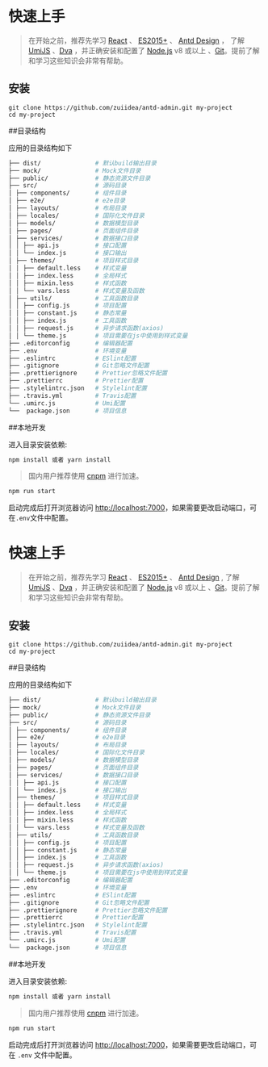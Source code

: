 # 快速上手

> 在开始之前，推荐先学习 [React](http://facebook.github.io/react/) 、 [ES2015+](http://es6.ruanyifeng.com/) 、 [Antd Design](https://ant.design/docs/react/introduce-cn) ， 了解 [UmiJS](https://umijs.org/) 、[Dva](http://github.com/dvajs/dva) ，并正确安装和配置了 [Node.js](https://nodejs.org/) v8 或以上 、[Git](https://git-scm.com/)。提前了解和学习这些知识会非常有帮助。

## 安装

```
git clone https://github.com/zuiidea/antd-admin.git my-project
cd my-project
```

##目录结构

应用的目录结构如下

```bash
├── dist/               # 默认build输出目录
├── mock/               # Mock文件目录
├── public/             # 静态资源文件目录
├── src/                # 源码目录
│ ├── components/       # 组件目录
│ ├── e2e/              # e2e目录
│ ├── layouts/          # 布局目录
│ ├── locales/          # 国际化文件目录
│ ├── models/           # 数据模型目录
│ ├── pages/            # 页面组件目录
│ ├── services/         # 数据接口目录
│ │ ├── api.js          # 接口配置
│ │ └── index.js        # 接口输出
│ ├── themes/           # 项目样式目录
│ │ ├── default.less    # 样式变量
│ │ ├── index.less      # 全局样式
│ │ ├── mixin.less      # 样式函数
│ │ └── vars.less       # 样式变量及函数
│ ├── utils/            # 工具函数目录
│ │ ├── config.js       # 项目配置
│ │ ├── constant.js     # 静态常量
│ │ ├── index.js        # 工具函数
│ │ ├── request.js      # 异步请求函数(axios)
│ │ └── theme.js        # 项目需要在js中使用到样式变量
├── .editorconfig       # 编辑器配置
├── .env                # 环境变量
├── .eslintrc           # ESlint配置
├── .gitignore          # Git忽略文件配置
├── .prettierignore     # Prettier忽略文件配置
├── .prettierrc         # Prettier配置
├── .stylelintrc.json   # Stylelint配置
├── .travis.yml         # Travis配置
└── .umirc.js           # Umi配置
└──  package.json       # 项目信息
```

##本地开发

进入目录安装依赖:

```bash
npm install 或者 yarn install
```

> 国内用户推荐使用 [cnpm](https://cnpmjs.org) 进行加速。

```bash
npm run start
```

启动完成后打开浏览器访问 [http://localhost:7000](http://localhost:7000)，如果需要更改启动端口，可在`.env`文件中配置。

# 快速上手

> 在开始之前，推荐先学习 [React](http://facebook.github.io/react/) 、 [ES2015+](http://es6.ruanyifeng.com/) 、 [Antd Design](https://ant.design/docs/react/introduce-cn) , 了解 [UmiJS](https://umijs.org/) 、[Dva](http://github.com/dvajs/dva) ，并正确安装和配置了 [Node.js](https://nodejs.org/) v8 或以上 、[Git](https://git-scm.com/)。提前了解和学习这些知识会非常有帮助。

## 安装

```
git clone https://github.com/zuiidea/antd-admin.git my-project
cd my-project
```

##目录结构

应用的目录结构如下

```bash
├── dist/               # 默认build输出目录
├── mock/               # Mock文件目录
├── public/             # 静态资源文件目录
├── src/                # 源码目录
│ ├── components/       # 组件目录
│ ├── e2e/              # e2e目录
│ ├── layouts/          # 布局目录
│ ├── locales/          # 国际化文件目录
│ ├── models/           # 数据模型目录
│ ├── pages/            # 页面组件目录
│ ├── services/         # 数据接口目录
│ │ ├── api.js          # 接口配置
│ │ └── index.js        # 接口输出
│ ├── themes/           # 项目样式目录
│ │ ├── default.less    # 样式变量
│ │ ├── index.less      # 全局样式
│ │ ├── mixin.less      # 样式函数
│ │ └── vars.less       # 样式变量及函数
│ ├── utils/            # 工具函数目录
│ │ ├── config.js       # 项目配置
│ │ ├── constant.js     # 静态常量
│ │ ├── index.js        # 工具函数
│ │ ├── request.js      # 异步请求函数(axios)
│ │ └── theme.js        # 项目需要在js中使用到样式变量
├── .editorconfig       # 编辑器配置
├── .env                # 环境变量
├── .eslintrc           # ESlint配置
├── .gitignore          # Git忽略文件配置
├── .prettierignore     # Prettier忽略文件配置
├── .prettierrc         # Prettier配置
├── .stylelintrc.json   # Stylelint配置
├── .travis.yml         # Travis配置
└── .umirc.js           # Umi配置
└──  package.json       # 项目信息
```

##本地开发

进入目录安装依赖:

```bash
npm install 或者 yarn install
```

> 国内用户推荐使用 [cnpm](https://cnpmjs.org) 进行加速。

```bash
npm run start
```

启动完成后打开浏览器访问 [http://localhost:7000](http://localhost:7000)，如果需要更改启动端口，可在 `.env` 文件中配置。
